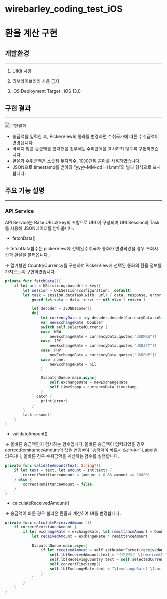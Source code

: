 # wirebarley_coding_test_iOS

# 환율 계산 구현

## 개발환경

---

1. UIKit 사용

2. 외부라이브러리 사용 금지

3. iOS Deployment Target : iOS 13.0

## 구현 결과

---

![구현결과](https://github.com/Yeji-Jang1210/wirebarley_coding_test_iOS/assets/62092491/37182b3a-bfaa-4b5d-b31e-8e3f4631b80b)


- 송금액을 입력한 후, PickerView의 통화를 변경하면 수취국가에 따른 수취금액이 변경됩니다.
- 바르지 않은 송금액을 입력했을 경우에는 수취금액을 표시하지 않도록 구현하였습니다.
- 환율과 수취금액은 소숫점 두자리수, 1000단위 콤마를 사용하였습니다.
- JSON으로 timestamp를 받아와 “yyyy-MM-dd HH:mm”의 날짜 형식으로 표시합니다.

## 주요 기능 설명

---

### API Service

API Service는 Base URL과 key의 조합으로 URL이 구성되며 URLSession과 Task를 사용해 JSON데이터를 받아옵니다.

- fetchData()

→ fetchData함수는 pickerView에 선택된 수취국가 통화가 변경되었을 경우 조회시간과 환율을 불러옵니다.

→ 열거형인 CountryCurrency를 구현하여 PickerView에 선택된 통화의 환율 정보를 가져오도록 구현하였습니다.

```swift
private func fetchData(){
    if let url = URL(string:baseUrl + key){
        let session = URLSession(configuration: .default)
        let task = session.dataTask(with: url) { data, response, error in
            guard let data = data, error == nil else { return }
            
            let decoder = JSONDecoder()
            do{
                let currencyData = try decoder.decode(CurrencyData.self, from: data)
                var newExchangeRate: Double?
                switch self.selectedCurrency {
                case .KRW:
                    newExchangeRate = currencyData.quotes["USDKRW"]!
                case .JPY:
                    newExchangeRate = currencyData.quotes["USDJPY"]!
                case .PHP:
                    newExchangeRate = currencyData.quotes["USDPHP"]!
                case .none:
                    newExchangeRate = nil
                }
                
                DispatchQueue.main.async{
                    self.exchangeRate = newExchangeRate
                    self.timeStamp = currencyData.timestamp
                }
            } catch {
                print(error)
            }
        }
        task.resume()
    }
}
```

- validateAmount()

→ 올바른 송금액인지 검사하는 함수입니다. 올바른 송금액이 입력되었을 경우 correctRemittanceAmount의 값을 변경하여 “송금액이 바르지 않습니다” Label을 띄우거나, 올바른 경우 수취금액을 계산하는 함수를 실행합니다.

```swift
private func validateAmount(text: String?){
    if let text = text, let amount = Int(text) {
        correctRemittanceAmount = (amount > 0 && amount <= 10000)
    } else {
        correctRemittanceAmount = false
    }
}
```

- calculateReceivedAmount()

→ 송금액이 바른 경우 불러온 환율과 계산하여 UI를 변경합니다.

```swift
private func calculateReceivedAmount(){
    if correctRemittanceAmount {
        if let exchangeRate = exchangeRate, let remittanceAmount = Double(txtFieldRemittanceAmount.text!) {
            let receivedAmount = exchangeRate * remittanceAmount
            
            DispatchQueue.main.async{
                if let receivedAmount = self.setNumberFormat(receivedAmount), let currency = self.selectedCurrency?.currency, let exchangeRate = self.setNumberFormat(exchangeRate) {
                    self.lblReceivedAmount.text = "수취금액은 \(receivedAmount) \(currency) 입니다."
                    self.lblReceivingCountry.text = self.selectedCurrency?.rawValue
                    self.convertTimeStamp()
                    self.lblExchangeRate.text = "\(exchangeRate) \(currency)"
                }
            }
        }
    }
}
```
